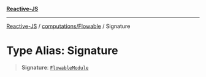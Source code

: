 [**Reactive-JS**](../../../README.md)

***

[Reactive-JS](../../../README.md) / [computations/Flowable](../README.md) / Signature

# Type Alias: Signature

> **Signature**: [`FlowableModule`](../interfaces/FlowableModule.md)
